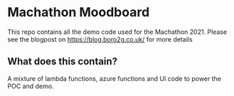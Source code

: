 # Machathon Moodboard

This repo contains all the demo code used for the Machathon 2021. 
Please see the blogpost on https://blog.boro2g.co.uk/ for more details

## What does this contain?

A mixture of lambda functions, azure functions and UI code to power the POC and demo.
